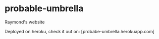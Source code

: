 # probable-umbrella
Raymond's website

Deployed on heroku, check it out on:
[probabe-umbrella.herokuapp.com]
